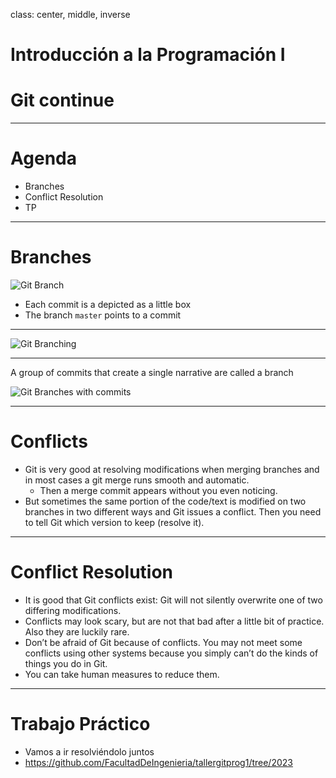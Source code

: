 class: center, middle, inverse

# Introducción a la Programación I
# Git continue

---

# Agenda
- Branches
- Conflict Resolution
- TP

---

# Branches

![Git Branch]({{site.baseurl}}/presentation/git-continue/git-branch.png)

- Each commit is a depicted as a little box
- The branch `master` points to a commit

---

![Git Branching]({{site.baseurl}}/presentation/git-continue/branching.png)

---

A group of commits that create a single narrative are called a branch

![Git Branches with commits]({{site.baseurl}}/presentation/git-continue/branching-with-commits.png)

---

# Conflicts

- Git is very good at resolving modifications when merging branches and in most cases a git merge runs smooth and automatic.
  - Then a merge commit appears without you even noticing.
- But sometimes the same portion of the code/text is modified on two branches in two different ways and Git issues a conflict. Then you need to tell Git which version to keep (resolve it).

---

# Conflict Resolution

- It is good that Git conflicts exist: Git will not silently overwrite one of two differing modifications.
- Conflicts may look scary, but are not that bad after a little bit of practice. Also they are luckily rare.
- Don’t be afraid of Git because of conflicts. You may not meet some conflicts using other systems because you simply can’t do the kinds of things you do in Git.
- You can take human measures to reduce them.

---

# Trabajo Práctico

- Vamos a ir resolviéndolo juntos
- https://github.com/FacultadDeIngenieria/tallergitprog1/tree/2023
